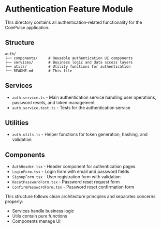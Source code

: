 # Authentication Feature Module

This directory contains all authentication-related functionality for the CoinPulse application.

## Structure

```
auth/
├── components/     # Reusable authentication UI components
├── services/       # Business logic and data access layers
├── utils/          # Utility functions for authentication
└── README.md       # This file
```

## Services

- `auth.service.ts` - Main authentication service handling user operations, password resets, and token management
- `auth.service.test.ts` - Tests for the authentication service

## Utilities

- `auth.utils.ts` - Helper functions for token generation, hashing, and validation

## Components

- `AuthHeader.tsx` - Header component for authentication pages
- `LoginForm.tsx` - Login form with email and password fields
- `SignupForm.tsx` - User registration form with validation
- `ResetPasswordForm.tsx` - Password reset request form
- `ConfirmPasswordForm.tsx` - Password reset confirmation form

This structure follows clean architecture principles and separates concerns properly:
- Services handle business logic
- Utils contain pure functions
- Components manage UI